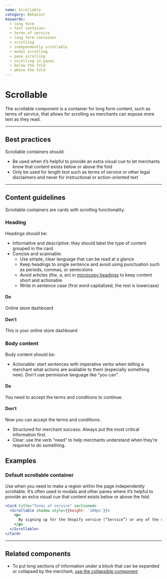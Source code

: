 ```yaml
---
name: Scrollable
category: Behavior
keywords:
  - long form
  - text container
  - terms of service
  - long form container
  - scrolling
  - independently scrollable
  - modal scrolling
  - pane scrolling
  - scrolling in panes
  - below the fold
  - above the fold
---
```


# Scrollable

The scrollable component is a container for long form content, such as terms of service, that allows for scrolling so merchants can expose more text as they read.

---

## Best practices

Scrollable containers should:

* Be used when it’s helpful to provide an extra visual cue to let merchants
  know that content exists below or above the fold
* Only be used for length text such as terms of service or other legal
  disclaimers and never for instructional or action-oriented text

---

## Content guidelines

Scrollable containers are cards with scrolling functionality.

### Heading

Headings should be:

* Informative and descriptive: they should label the type of content grouped in
  the card.
* Concise and scannable:
  * Use simple, clear language that can be read at a glance
  * Keep headings to single sentence and avoid using punctuation such as
    periods, commas, or semicolons
  * Avoid articles (the, a, an) in [microcopy headings](/content/grammar-and-mechanics#headings-and-subheadings) to keep content short and actionable
  * Write in sentence case (first word capitalized, the rest is lowercase)

<!-- usagelist -->

#### Do

Online store dashboard

#### Don’t

This is your online store dashboard

<!-- end -->

### Body content

Body content should be:

* Actionable: start sentences with imperative verbs when telling a merchant
  what actions are available to them (especially something new). Don’t use
  permissive language like “you can”.

<!-- usagelist -->

#### Do

You need to accept the terms and conditions to continue.

#### Don’t

Now you can accept the terms and conditions.

<!-- end -->

* Structured for merchant success: Always put the most critical information
  first.
* Clear: use the verb “need” to help merchants understand when they’re
  required to do something.

## Examples

### Default scrollable container

Use when you need to make a region within the page independently scrollable. It’s often used in modals and other panes where it’s helpful to provide an extra visual cue that content exists below or above the fold.

<!-- Prevent prettier from wrapping the long paragraph on multiple lines: -->

<!-- prettier-ignore-start -->

```jsx
<Card title="Terms of service" sectioned>
  <Scrollable shadow style={{height: '100px'}}>
    <p>
      By signing up for the Shopify service (“Service”) or any of the services of Shopify Inc. (“Shopify”) you are agreeing to be bound by the following terms and conditions (“Terms of Service”). The Services offered by Shopify under the Terms of Service include various products and services to help you create and manage a retail store, whether an online store (“Online Services”), a physical retail store (“POS Services”), or both. Any new features or tools which are added to the current Service shall be also subject to the Terms of Service. You can review the current version of the Terms of Service at any time at https://www.shopify.com/legal/terms. Shopify reserves the right to update and change the Terms of Service by posting updates and changes to the Shopify website. You are advised to check the Terms of Service from time to time for any updates or changes that may impact you.
    </p>
  </Scrollable>
</Card>
```

<!-- prettier-ignore-end -->

---

## Related components

* To put long sections of information under a block that can be expanded or collapsed by the merchant, [use the collapsible component](/components/collapsible)
